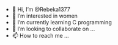 - 👋 Hi, I’m @Rebeka1377
- 👀 I’m interested in women
- 🌱 I’m currently learning C programming
- 💞️ I’m looking to collaborate on ...
- 📫 How to reach me ...

<!---
Rebeka1377/Rebeka1377 is a ✨ special ✨ repository because its `README.md` (this file) appears on your GitHub profile.
You can click the Preview link to take a look at your changes.
--->
